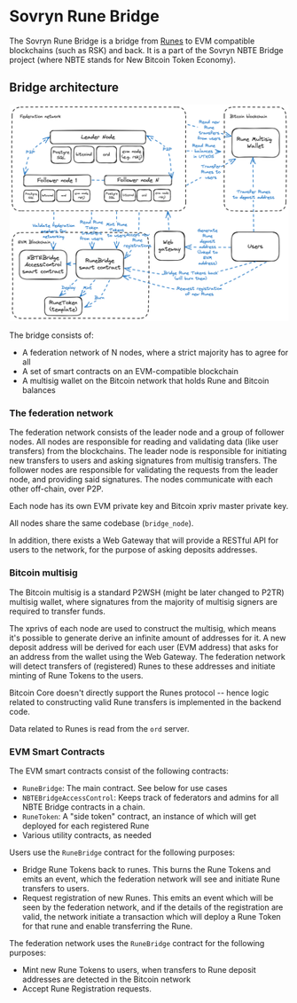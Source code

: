 Sovryn Rune Bridge
==================

The Sovryn Rune Bridge is a bridge from [Runes](https://github.com/ordinals/ord/blob/master/docs/src/runes.md) to EVM
compatible blockchains (such as RSK) and back. It is a part of the Sovryn NBTE Bridge project (where NBTE stands for New
Bitcoin Token Economy).

## Bridge architecture

![Rune Bridge achitecture overview](assets/runes/runebridge-overview.png)

The bridge consists of:

- A federation network of N nodes, where a strict majority has to agree for all
- A set of smart contracts on an EVM-compatible blockchain
- A multisig wallet on the Bitcoin network that holds Rune and Bitcoin balances

### The federation network

The federation network consists of the leader node and a group of follower nodes. All nodes are responsible for
reading and validating data (like user transfers) from the blockchains. The leader node is responsible
for initiating new transfers to users and asking signatures from multisig transfers. The follower nodes are responsible
for validating the requests from the leader node, and providing said signatures. The nodes communicate with each other
off-chain, over P2P.

Each node has its own EVM private key and Bitcoin xpriv master private key.

All nodes share the same codebase (`bridge_node`).

In addition, there exists a Web Gateway that will provide a RESTful API for users to the network,
for the purpose of asking deposits addresses.


### Bitcoin multisig

The Bitcoin multisig is a standard P2WSH (might be later changed to P2TR) multisig wallet, where signatures
from the majority of multisig signers are required to transfer funds.

The xprivs of each node are used to construct the multisig, which means it's possible to generate derive
an infinite amount of addresses for it. A new deposit address will be derived for each user (EVM address)
that asks for an address from the wallet using the Web Gateway. The federation network will detect transfers
of (registered) Runes to these addresses and initiate minting of Rune Tokens to the users.

Bitcoin Core doesn't directly support the Runes protocol -- hence logic related to constructing valid
Rune transfers is implemented in the backend code.

Data related to Runes is read from the `ord` server.

### EVM Smart Contracts

The EVM smart contracts consist of the following contracts:

- `RuneBridge`: The main contract. See below for use cases
- `NBTEBridgeAccessControl`: Keeps track of federators and admins for all NBTE Bridge contracts in a chain.
- `RuneToken`: A "side token" contract, an instance of which will get deployed for each registered Rune
- Various utility contracts, as needed

Users use the `RuneBridge` contract for the following purposes:

- Bridge Rune Tokens back to runes. This burns the Rune Tokens and emits an event, which the federation
  network will see and initiate Rune transfers to users.
- Request registration of new Runes. This emits an event which will be seen by the federation network,
  and if the details of the registration are valid, the network initiate a transaction which will deploy
  a Rune Token for that rune and enable transferring the Rune.

The federation network uses the `RuneBridge` contract for the following purposes:

- Mint new Rune Tokens to users, when transfers to Rune deposit addresses are detected in the Bitcoin network
- Accept Rune Registration requests.

